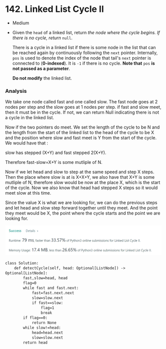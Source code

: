 # 142. Linked List Cycle II

* Medium
*   Given the `head` of a linked list, return _the node where the cycle begins. If there is no cycle, return_ `null`.

    There is a cycle in a linked list if there is some node in the list that can be reached again by continuously following the `next` pointer. Internally, `pos` is used to denote the index of the node that tail's `next` pointer is connected to (**0-indexed**). It is `-1` if there is no cycle. **Note that** `pos` **is not passed as a parameter**.

    **Do not modify** the linked list.

### Analysis&#x20;

We take one node called fast and one called slow. The fast node goes at 2 nodes per step and the slow goes at 1 nodes per step. if fast and slow meet, then it must be in the cycle. If not, we can return Null indicating there is not a cycle in the linked list.&#x20;

Now if the two pointers do meet. We set the length of the cycle to be N and the length from the start of the linked list to the head of the cycle to be X and the position where slow and fast meet is Y from the start of the cycle. We would have that :

slow has stepped (X+Y)   and fast stepped 2(X+Y).&#x20;

Therefore fast-slow=X+Y is some mutliple of N.&#x20;

Now if we let head and slow to step at the same speed and step X steps. Then the place where slow is at is X+X+Y, we also have that X+Y is some mutliple of N, therefore slow would be now at the place X, which is the start of the cycle. Now we also know that head had stepped X steps so it would meet slow at this time.&#x20;

Since the value X is what we are looking for, we can do the previous steps and let head and slow step forward together until they meet. And the point they meet would be X, the point where the cycle starts and the point we are looking for.&#x20;

![](<../.gitbook/assets/image (17) (1) (1).png>)

```
class Solution:
    def detectCycle(self, head: Optional[ListNode]) -> Optional[ListNode]:
        fast,slow=head, head 
        flag=0
        while fast and fast.next:
            fast=fast.next.next
            slow=slow.next
            if fast==slow:
                flag=1
                break
        if flag==0:
            return None
        while slow!=head:
            head=head.next 
            slow=slow.next
        return head
        
```

